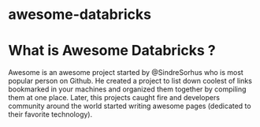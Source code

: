 # awesome-databricks

# What is Awesome Databricks ?
Awesome is an awesome project started by @SindreSorhus who is most popular person on Github. He created a project to list down coolest of links bookmarked in your machines and organized them together by compiling them at one place. Later, this projects caught fire and developers community around the world started writing awesome pages (dedicated to their favorite technology).
